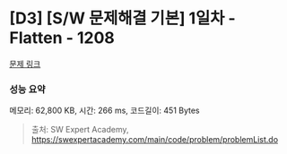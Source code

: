 # [D3] [S/W 문제해결 기본] 1일차 - Flatten - 1208 

[문제 링크](https://swexpertacademy.com/main/code/problem/problemDetail.do?contestProbId=AV139KOaABgCFAYh) 

### 성능 요약

메모리: 62,800 KB, 시간: 266 ms, 코드길이: 451 Bytes



> 출처: SW Expert Academy, https://swexpertacademy.com/main/code/problem/problemList.do